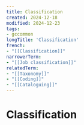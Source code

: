 ```yaml
---
title: Classification
created: 2024-12-18
modified: 2024-12-23
tags:
- gccommon
longTitle: 'Classification'
french:
- "[[Classification]]"
narrowerTerm:
- "[[Job classification]]"
relatedTerm:
- "[[Taxonomy]]"
- "[[Coding]]"
- "[[Cataloguing]]"
---
```

# Classification

